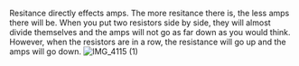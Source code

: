 Resitance directly effects amps. The more resitance there is, the less amps there will be. When you put two resistors side by side, they will almost divide themselves and the amps will not go
as far down as you would think. However, when the resistors are in a row, the resistance will go up and the amps will go down.
![IMG_4115 (1)](https://github.com/WHS-Robotics-Engineering-2023-24/re-3-5-0-modifying-resistance-whatdousmean/assets/124313095/e2e04f63-5d26-4364-b67e-d739217d27be)

